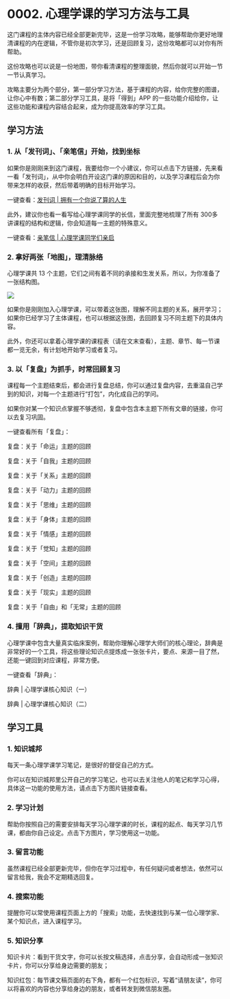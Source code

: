 # 0002. 心理学课的学习方法与工具

这门课程的主体内容已经全部更新完毕，这是一份学习攻略，能够帮助你更好地理清课程的内在逻辑，不管你是初次学习，还是回顾复习，这份攻略都可以对你有所帮助。

这份攻略也可以说是一份地图，带你看清课程的整理面貌，然后你就可以开始一节一节认真学习。

攻略主要分为两个部分，第一部分学习方法，基于课程的内容，给你完整的图谱，让你心中有数；第二部分学习工具，是将「得到」APP 的一些功能介绍给你，让这些功能和课程内容结合起来，成为你提高效率的学习工具。

## 学习方法
### 1. 从「发刊词」、「亲笔信」开始，找到坐标

如果你是刚刚来到这门课程，我要给你一个小建议，你可以点击下方链接，先来看一看「发刊词」，从中你会明白开设这门课的原因和目的，以及学习课程后会为你带来怎样的收获，然后带着明确的目标开始学习。

一键查看：[发刊词 | 拥有一个你说了算的人生]()

此外，建议你也看一看写给心理学课同学的长信，里面完整地梳理了所有 300多 讲课程的结构和逻辑，你会知道每一主题的特殊意义。

一键查看：[亲笔信 | 心理学课同学们亲启]()

### 2. 拿好两张「地图」，理清脉络
心理学课共 13 个主题，它们之间有着不同的承接和生发关系，所以，为你准备了一张结构图。

![](https://raw.githubusercontent.com/dalong0514/selfstudy/master/图片链接/武志红/2018072901.jpg)


如果你是刚刚加入心理学课，可以带着这张图，理解不同主题的关系，展开学习；如果你已经学习了主体课程，也可以根据这张图，去回顾复习不同主题下的具体内容。

此外，你还可以拿着心理学课的课程表（请在文末查看），主题、章节、每一节课都一览无余，有计划地开始学习或者复习。

### 3. 以「复盘」为抓手，时常回顾复习
课程每一个主题结束后，都会进行复盘总结，你可以通过复盘内容，去重温自己学到的知识，对每一个主题进行“打包”，内化成自己的学问。

如果你对某一个知识点掌握不够透彻，复盘中包含本主题下所有文章的链接，你可以去复习巩固。

一键查看所有「复盘」：

复盘：关于「命运」主题的回顾

复盘：关于「自我」主题的回顾

复盘：关于「关系」主题的回顾

复盘：关于「动力」主题的回顾

复盘：关于「思维」主题的回顾

复盘：关于「身体」主题的回顾

复盘：关于「情感」主题的回顾

复盘：关于「觉知」主题的回顾

复盘：关于「空间」主题的回顾

复盘：关于「创造」主题的回顾

复盘：关于「现实」主题的回顾

复盘：关于「自由」和「无常」主题的回顾

### 4. 擅用「辞典」，提取知识干货
心理学课中包含大量真实临床案例，帮助你理解心理学大师们的核心理论，辞典是非常好的一个工具，将这些理论知识点提炼成一张张卡片，要点、来源一目了然，还能一键回到对应课程，非常方便。

一键查看「辞典」：

辞典 | 心理学课核心知识（一）

辞典 | 心理学课核心知识（二）

## 学习工具

### 1. 知识城邦

每天一条心理学课学习笔记，是很好的督促自己的方式。

你可以在知识城邦里公开自己的学习笔记，也可以去关注他人的笔记和学习心得，具体这一功能的使用方法，请点击下方图片链接查看。

### 2. 学习计划

帮助你按照自己的需要安排每天学习心理学课的时长，课程的起点、每天学习几节课，都由你自己设定。点击下方图片，学习使用这一功能。

### 3. 留言功能

虽然课程已经全部更新完毕，但你在学习过程中，有任何疑问或者想法，依然可以留言给我，我会不定期精选回复。
### 4. 搜索功能

提醒你可以常使用课程页面上方的「搜索」功能，去快速找到与某一位心理学家、某个知识点，进入课程学习。

### 5. 知识分享

知识卡片：看到干货文字，你可以长按文稿选择，点击分享，会自动形成一张知识卡片，你可以分享给身边需要的朋友；

知识红包：每节课文稿页面的右下角，都有一个红包标识，写着“请朋友读”，你可以将喜欢的内容也分享给身边的朋友，或者转发到微信朋友圈。
